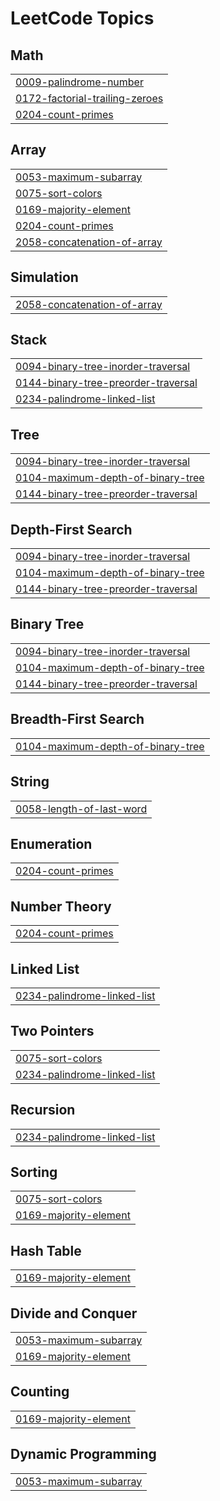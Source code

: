 

<!---LeetCode Topics Start-->
# LeetCode Topics
## Math
|  |
| ------- |
| [0009-palindrome-number](https://github.com/anudeep00-7/Leet_Code/tree/master/0009-palindrome-number) |
| [0172-factorial-trailing-zeroes](https://github.com/anudeep00-7/Leet_Code/tree/master/0172-factorial-trailing-zeroes) |
| [0204-count-primes](https://github.com/anudeep00-7/Leet_Code/tree/master/0204-count-primes) |
## Array
|  |
| ------- |
| [0053-maximum-subarray](https://github.com/anudeep00-7/Leet_Code/tree/master/0053-maximum-subarray) |
| [0075-sort-colors](https://github.com/anudeep00-7/Leet_Code/tree/master/0075-sort-colors) |
| [0169-majority-element](https://github.com/anudeep00-7/Leet_Code/tree/master/0169-majority-element) |
| [0204-count-primes](https://github.com/anudeep00-7/Leet_Code/tree/master/0204-count-primes) |
| [2058-concatenation-of-array](https://github.com/anudeep00-7/Leet_Code/tree/master/2058-concatenation-of-array) |
## Simulation
|  |
| ------- |
| [2058-concatenation-of-array](https://github.com/anudeep00-7/Leet_Code/tree/master/2058-concatenation-of-array) |
## Stack
|  |
| ------- |
| [0094-binary-tree-inorder-traversal](https://github.com/anudeep00-7/Leet_Code/tree/master/0094-binary-tree-inorder-traversal) |
| [0144-binary-tree-preorder-traversal](https://github.com/anudeep00-7/Leet_Code/tree/master/0144-binary-tree-preorder-traversal) |
| [0234-palindrome-linked-list](https://github.com/anudeep00-7/Leet_Code/tree/master/0234-palindrome-linked-list) |
## Tree
|  |
| ------- |
| [0094-binary-tree-inorder-traversal](https://github.com/anudeep00-7/Leet_Code/tree/master/0094-binary-tree-inorder-traversal) |
| [0104-maximum-depth-of-binary-tree](https://github.com/anudeep00-7/Leet_Code/tree/master/0104-maximum-depth-of-binary-tree) |
| [0144-binary-tree-preorder-traversal](https://github.com/anudeep00-7/Leet_Code/tree/master/0144-binary-tree-preorder-traversal) |
## Depth-First Search
|  |
| ------- |
| [0094-binary-tree-inorder-traversal](https://github.com/anudeep00-7/Leet_Code/tree/master/0094-binary-tree-inorder-traversal) |
| [0104-maximum-depth-of-binary-tree](https://github.com/anudeep00-7/Leet_Code/tree/master/0104-maximum-depth-of-binary-tree) |
| [0144-binary-tree-preorder-traversal](https://github.com/anudeep00-7/Leet_Code/tree/master/0144-binary-tree-preorder-traversal) |
## Binary Tree
|  |
| ------- |
| [0094-binary-tree-inorder-traversal](https://github.com/anudeep00-7/Leet_Code/tree/master/0094-binary-tree-inorder-traversal) |
| [0104-maximum-depth-of-binary-tree](https://github.com/anudeep00-7/Leet_Code/tree/master/0104-maximum-depth-of-binary-tree) |
| [0144-binary-tree-preorder-traversal](https://github.com/anudeep00-7/Leet_Code/tree/master/0144-binary-tree-preorder-traversal) |
## Breadth-First Search
|  |
| ------- |
| [0104-maximum-depth-of-binary-tree](https://github.com/anudeep00-7/Leet_Code/tree/master/0104-maximum-depth-of-binary-tree) |
## String
|  |
| ------- |
| [0058-length-of-last-word](https://github.com/anudeep00-7/Leet_Code/tree/master/0058-length-of-last-word) |
## Enumeration
|  |
| ------- |
| [0204-count-primes](https://github.com/anudeep00-7/Leet_Code/tree/master/0204-count-primes) |
## Number Theory
|  |
| ------- |
| [0204-count-primes](https://github.com/anudeep00-7/Leet_Code/tree/master/0204-count-primes) |
## Linked List
|  |
| ------- |
| [0234-palindrome-linked-list](https://github.com/anudeep00-7/Leet_Code/tree/master/0234-palindrome-linked-list) |
## Two Pointers
|  |
| ------- |
| [0075-sort-colors](https://github.com/anudeep00-7/Leet_Code/tree/master/0075-sort-colors) |
| [0234-palindrome-linked-list](https://github.com/anudeep00-7/Leet_Code/tree/master/0234-palindrome-linked-list) |
## Recursion
|  |
| ------- |
| [0234-palindrome-linked-list](https://github.com/anudeep00-7/Leet_Code/tree/master/0234-palindrome-linked-list) |
## Sorting
|  |
| ------- |
| [0075-sort-colors](https://github.com/anudeep00-7/Leet_Code/tree/master/0075-sort-colors) |
| [0169-majority-element](https://github.com/anudeep00-7/Leet_Code/tree/master/0169-majority-element) |
## Hash Table
|  |
| ------- |
| [0169-majority-element](https://github.com/anudeep00-7/Leet_Code/tree/master/0169-majority-element) |
## Divide and Conquer
|  |
| ------- |
| [0053-maximum-subarray](https://github.com/anudeep00-7/Leet_Code/tree/master/0053-maximum-subarray) |
| [0169-majority-element](https://github.com/anudeep00-7/Leet_Code/tree/master/0169-majority-element) |
## Counting
|  |
| ------- |
| [0169-majority-element](https://github.com/anudeep00-7/Leet_Code/tree/master/0169-majority-element) |
## Dynamic Programming
|  |
| ------- |
| [0053-maximum-subarray](https://github.com/anudeep00-7/Leet_Code/tree/master/0053-maximum-subarray) |
<!---LeetCode Topics End-->